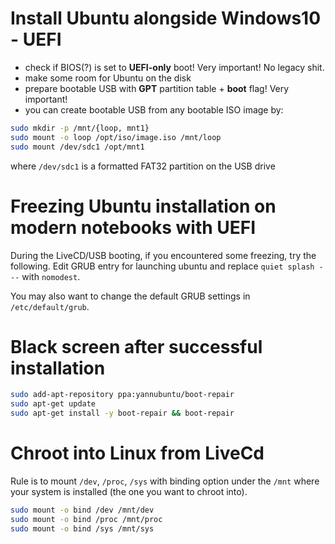 # Install Ubuntu alongside Windows10 - UEFI

- check if BIOS(?) is set to **UEFI-only** boot! Very important! No legacy shit.
- make some room for Ubuntu on the disk
- prepare bootable USB with **GPT** partition table + **boot** flag! Very important!
- you can create bootable USB from any bootable ISO image by:
```bash
sudo mkdir -p /mnt/{loop, mnt1}
sudo mount -o loop /opt/iso/image.iso /mnt/loop
sudo mount /dev/sdc1 /opt/mnt1
```
where `/dev/sdc1` is a formatted FAT32 partition on the USB drive

# Freezing Ubuntu installation on modern notebooks with UEFI

During the LiveCD/USB booting, if you encountered some freezing, try the following.
Edit GRUB entry for launching ubuntu and replace `quiet splash ---` with `nomodest`.

You may also want to change the default GRUB settings in `/etc/default/grub`.

# Black screen after successful installation

```bash
sudo add-apt-repository ppa:yannubuntu/boot-repair
sudo apt-get update
sudo apt-get install -y boot-repair && boot-repair
```

# Chroot into Linux from LiveCd

Rule is to mount `/dev`, `/proc`, `/sys` with binding option under the `/mnt`
where your system is installed (the one you want to chroot into).

```bash
sudo mount -o bind /dev /mnt/dev
sudo mount -o bind /proc /mnt/proc
sudo mount -o bind /sys /mnt/sys
```
